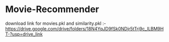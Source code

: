 # Movie-Recommender

download link for movies.pkl and similarity.pkl :- https://drive.google.com/drive/folders/18N4YqJD9fSk0NDjr5tTrj9c_ILBM9HT-?usp=drive_link
